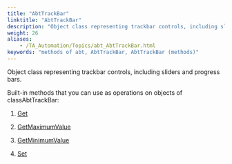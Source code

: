 ```yaml
--- 
title: "AbtTrackBar"
linktitle: "AbtTrackBar"
description: "Object class representing trackbar controls, including sliders and progress bars."
weight: 26
aliases: 
    - /TA_Automation/Topics/abt_AbtTrackBar.html
keywords: "methods of abt, AbtTrackBar, AbtTrackBar (methods)"
---
```


Object class representing trackbar controls, including sliders and progress bars.

Built-in methods that you can use as operations on objects of classAbtTrackBar:

1.  [Get](/TA_Automation/Topics/abt_Get_16.html)  

2.  [GetMaximumValue](/TA_Automation/Topics/abt_GetMaximumValue_16.html)  

3.  [GetMinimumValue](/TA_Automation/Topics/abt_GetMinimumValue_16.html)  

4.  [Set](/TA_Automation/Topics/abt_Set_16.html)  





